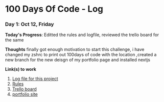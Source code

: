 # 100 Days Of Code - Log

### Day 1: Oct 12, Friday

**Today's Progress**: Editted the rules and logfile, reviewed the trello board for the same

**Thoughts** finally got enough motivation to start this challenge, i have changed my zshrc to print out 100days of code with the location ,created a new branch for the new deisgn of my portfolio page and installed nextjs 

**Link(s) to work**
1. [Log file for this project](https://github.com/akshayupadhya/100-days-of-code/blob/master/log.md)
2. [Rules](https://github.com/akshayupadhya/100-days-of-code/blob/master/rules.md)
2. [Trello board](https://trello.com/b/jho8Nznb/100daysofcode)
3. [portfolio site](https://github.com/akshayupadhya/portfolio_site/tree/2019) 
